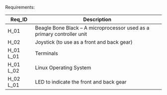 Requirements:

| Req_ID           | Description                                                         |
|------------------|---------------------------------------------------------------------|
|     H_01         | Beagle Bone Black – A microprocessor used as a primary controller unit |
|     H_02         |         Joystick (to use as a front and back gear)     |
|     H_01 L_01    |         Terminals                                                  |
|     H_01 L_02    |         Linux Operating System                                      |
|     H_02 L_01    |         LED to indicate the front and  back gear                     |
